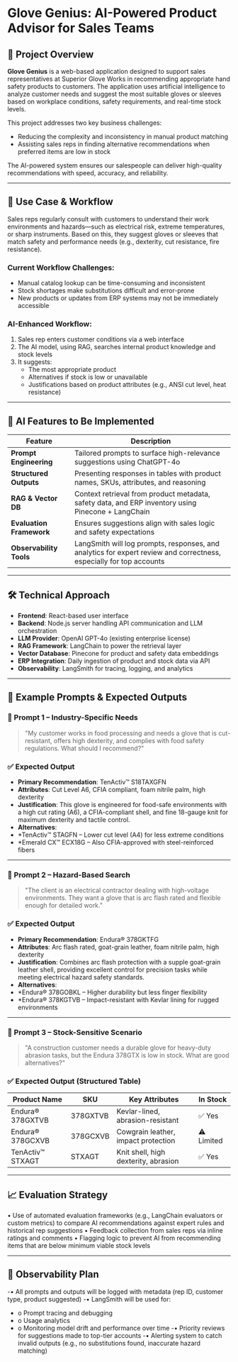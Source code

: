 # Glove Genius: AI-Powered Product Advisor for Sales Teams

## 📘 Project Overview

**Glove Genius** is a web-based application designed to support sales representatives at Superior Glove Works in recommending appropriate hand safety products to customers. The application uses artificial intelligence to analyze customer needs and suggest the most suitable gloves or sleeves based on workplace conditions, safety requirements, and real-time stock levels.

This project addresses two key business challenges:
- Reducing the complexity and inconsistency in manual product matching
- Assisting sales reps in finding alternative recommendations when preferred items are low in stock

The AI-powered system ensures our salespeople can deliver high-quality recommendations with speed, accuracy, and reliability.

---

## 🧩 Use Case & Workflow

Sales reps regularly consult with customers to understand their work environments and hazards—such as electrical risk, extreme temperatures, or sharp instruments. Based on this, they suggest gloves or sleeves that match safety and performance needs (e.g., dexterity, cut resistance, fire resistance).

### Current Workflow Challenges:
- Manual catalog lookup can be time-consuming and inconsistent
- Stock shortages make substitutions difficult and error-prone
- New products or updates from ERP systems may not be immediately accessible

### AI-Enhanced Workflow:
1. Sales rep enters customer conditions via a web interface
2. The AI model, using RAG, searches internal product knowledge and stock levels
3. It suggests:
   - The most appropriate product
   - Alternatives if stock is low or unavailable
   - Justifications based on product attributes (e.g., ANSI cut level, heat resistance)

---

## 🤖 AI Features to Be Implemented

| Feature                    | Description                                                                 |
|---------------------------|-----------------------------------------------------------------------------|
| **Prompt Engineering**     | Tailored prompts to surface high-relevance suggestions using ChatGPT-4o     |
| **Structured Outputs**     | Presenting responses in tables with product names, SKUs, attributes, and reasoning |
| **RAG & Vector DB**        | Context retrieval from product metadata, safety data, and ERP inventory using Pinecone + LangChain |
| **Evaluation Framework**   | Ensures suggestions align with sales logic and safety expectations          |
| **Observability Tools**    | LangSmith will log prompts, responses, and analytics for expert review and correctness, especially for top accounts |

---

## 🛠 Technical Approach

- **Frontend**: React-based user interface
- **Backend**: Node.js server handling API communication and LLM orchestration
- **LLM Provider**: OpenAI GPT-4o (existing enterprise license)
- **RAG Framework**: LangChain to power the retrieval layer
- **Vector Database**: Pinecone for product and safety data embeddings
- **ERP Integration**: Daily ingestion of product and stock data via API
- **Observability**: LangSmith for tracing, logging, and analytics

---

## 💬 Example Prompts & Expected Outputs

### 🔹 Prompt 1 – Industry-Specific Needs
> "My customer works in food processing and needs a glove that is cut-resistant, offers high dexterity, and complies with food safety regulations. What should I recommend?"

### ✅ Expected Output
- **Primary Recommendation**: TenActiv™ S18TAXGFN
- **Attributes**: Cut Level A6, CFIA compliant, foam nitrile palm, high dexterity
- **Justification**: This glove is engineered for food-safe environments with a high cut rating (A6), a CFIA-compliant shell, and fine 18-gauge knit for maximum dexterity and tactile control.
- **Alternatives**: 
-    *TenActiv™ STAGFN – Lower cut level (A4) for less extreme conditions
-    *Emerald CX™ ECX18G – Also CFIA-approved with steel-reinforced fibers

---

### 🔹 Prompt 2 – Hazard-Based Search
> "The client is an electrical contractor dealing with high-voltage environments. They want a glove that is arc flash rated and flexible enough for detailed work."

### ✅ Expected Output
- **Primary Recommendation**: Endura® 378GKTFG
- **Attributes**: Arc flash rated, goat-grain leather, foam nitrile palm, high dexterity
- **Justification**: Combines arc flash protection with a supple goat-grain leather shell, providing excellent control for precision tasks while meeting electrical hazard safety standards.
- **Alternatives**:
-    *Endura® 378GOBKL – Higher durability but less finger flexibility
-    *Endura® 378KGTVB – Impact-resistant with Kevlar lining for rugged environments

---

### 🔹 Prompt 3 – Stock-Sensitive Scenario
> "A construction customer needs a durable glove for heavy-duty abrasion tasks, but the Endura 378GTX is low in stock. What are good alternatives?"

### ✅ Expected Output (Structured Table)

| Product Name      | SKU       | Key Attributes                        | In Stock |
|------------------|-----------|----------------------------------------|----------|
| Endura® 378GXTVB | 378GXTVB  | Kevlar-lined, abrasion-resistant       | ✅ Yes   |
| Endura® 378GCXVB | 378GCXVB  | Cowgrain leather, impact protection    | ⚠️ Limited |
| TenActiv™ STXAGT | STXAGT    | Knit shell, high dexterity, abrasion   | ✅ Yes   |

---

## 📈 Evaluation Strategy
•	Use of automated evaluation frameworks (e.g., LangChain evaluators or custom metrics) to compare AI recommendations against expert rules and historical rep suggestions
•	Feedback collection from sales reps via inline ratings and comments
•	Flagging logic to prevent AI from recommending items that are below minimum viable stock levels

---

## 🔎 Observability Plan
-•	All prompts and outputs will be logged with metadata (rep ID, customer type, product suggested)
-•	LangSmith will be used for:
-  o	Prompt tracing and debugging
-  o	Usage analytics
-  o	Monitoring model drift and performance over time
-•	Priority reviews for suggestions made to top-tier accounts
-•	Alerting system to catch invalid outputs (e.g., no substitutions found, inaccurate hazard matching)

